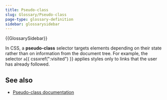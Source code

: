 ```yaml
---
title: Pseudo-class
slug: Glossary/Pseudo-class
page-type: glossary-definition
sidebar: glossarysidebar
---
```


{{GlossarySidebar}}

In CSS, a **pseudo-class** selector targets elements depending on their state rather than on information from the document tree. For example, the selector `a`{{ cssxref(":visited") }} applies styles only to links that the user has already followed.

## See also

- [Pseudo-class documentation](/en-US/docs/Web/CSS/Pseudo-classes)
